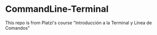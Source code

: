 # CommandLine-Terminal
This repo is from Platzi's course "Introducción a la Terminal y Línea de Comandos"
